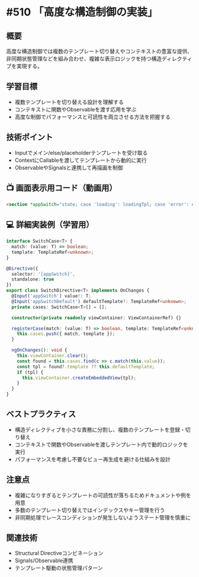 # #510 「高度な構造制御の実装」

## 概要
高度な構造制御では複数のテンプレート切り替えやコンテキストの豊富な提供、非同期状態管理などを組み合わせ、複雑な表示ロジックを持つ構造ディレクティブを実現する。

## 学習目標
- 複数テンプレートを切り替える設計を理解する
- コンテキストに関数やObservableを渡す応用を学ぶ
- 高度な制御でパフォーマンスと可読性を両立させる方法を把握する

## 技術ポイント
- Inputでメイン/else/placeholderテンプレートを受け取る
- ContextにCallableを渡してテンプレートから動的に実行
- ObservableやSignalsと連携して再描画を制御

## 📺 画面表示用コード（動画用）
```html
<section *appSwitch="state; case 'loading': loadingTpl; case 'error': errorTpl">{{ data }}</section>
```

## 💻 詳細実装例（学習用）
```typescript
interface SwitchCase<T> {
  match: (value: T) => boolean;
  template: TemplateRef<unknown>;
}

@Directive({
  selector: '[appSwitch]',
  standalone: true
})
export class SwitchDirective<T> implements OnChanges {
  @Input('appSwitch') value!: T;
  @Input('appSwitchDefault') defaultTemplate?: TemplateRef<unknown>;
  private cases: SwitchCase<T>[] = [];

  constructor(private readonly viewContainer: ViewContainerRef) {}

  registerCase(match: (value: T) => boolean, template: TemplateRef<unknown>): void {
    this.cases.push({ match, template });
  }

  ngOnChanges(): void {
    this.viewContainer.clear();
    const found = this.cases.find(c => c.match(this.value));
    const tpl = found?.template ?? this.defaultTemplate;
    if (tpl) {
      this.viewContainer.createEmbeddedView(tpl);
    }
  }
}
```

## ベストプラクティス
- 構造ディレクティブを小さな責務に分割し、複数のテンプレートを登録・切り替え
- コンテキストで関数やObservableを渡しテンプレート内で動的ロジックを実行
- パフォーマンスを考慮し不要なビュー再生成を避ける仕組みを設計

## 注意点
- 複雑になりすぎるとテンプレートの可読性が落ちるためドキュメントや例を用意
- 多数のテンプレート切り替えではインデックスやキー管理を行う
- 非同期処理でレースコンディションが発生しないようステート管理を慎重に

## 関連技術
- Structural Directiveコンビネーション
- Signals/Observable連携
- テンプレート駆動の状態管理パターン
